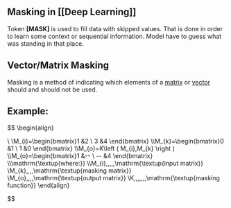 
## Masking in [[Deep Learning]]
Token **\[MASK\]** is used to fill data with skipped values. That is done in order to learn some context or sequential information. Model have to guess what was standing in that place.

## Vector/Matrix Masking
Masking is a method of indicating which elements of a [matrix](https://www.ml-science.com/matrices) or [vector](https://www.ml-science.com/vectors) should and should not be used.
## Example:
$$
\begin{align}

 \\ \\M_{i}=\begin{bmatrix}1 &2 \\ 3 &4 \end{bmatrix} \\\\M_{k}=\begin{bmatrix}0 &1 \\ 1 &0 \end{bmatrix} \\\\M_{o}=K\left ( M_{i},M_{k} \right ) \\\\M_{o}=\begin{bmatrix}1 &-- \\ -- &4 \end{bmatrix} \\\\\mathrm{\textup{where:}} \\\\M_{i}\,\,\,\,\,\mathrm{\textup{input matrix}} \\M_{k}\,\,\,\,\mathrm{\textup{masking matrix}} \\M_{o}\,\,\,\,\mathrm{\textup{output matrix}} \\K\,\,\,\,\,\,\,\mathrm{\textup{masking function}}
\end{align}
 
$$



